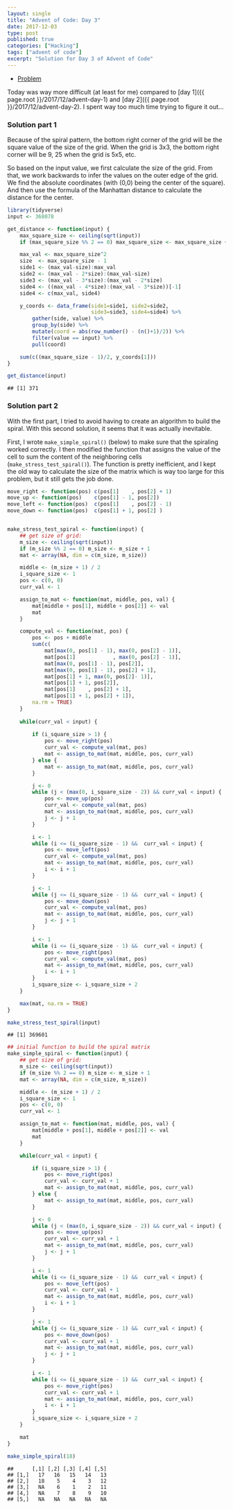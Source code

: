 ```yaml
---
layout: single
title: "Advent of Code: Day 3"
date: 2017-12-03
type: post
published: true
categories: ["Hacking"]
tags: ["advent of code"]
excerpt: "Solution for Day 3 of Advent of Code"
---
```


* [Problem](http://adventofcode.com/2017/day/3)

Today was way more difficult (at least for me) compared to [day 1]({{ page.root }}/2017/12/advent-day-1) and [day 2]({{ page.root }}/2017/12/advent-day-2). I spent way too much time trying to figure it out...

### Solution part 1

Because of the spiral pattern, the bottom right corner of the grid will be the square value of the size of the grid. When the grid is 3x3, the bottom right corner will be 9, 25 when the grid is 5x5, etc.

So based on the input value, we first calculate the size of the grid. From that, we work backwards to infer the values on the outer edge of the grid. We find the absolute coordinates (with (0,0) being the center of the square). And then use the formula of the Manhattan distance to calculate the distance for the center.



```r
library(tidyverse)
input <- 368078

get_distance <- function(input) {
    max_square_size <- ceiling(sqrt(input))
    if (max_square_size %% 2 == 0) max_square_size <- max_square_size + 1

    max_val <- max_square_size^2
    size  <- max_square_size - 1
    side1 <- (max_val-size):max_val
    side2 <- (max_val - 2*size):(max_val-size)
    side3 <- (max_val - 3*size):(max_val - 2*size)
    side4 <- ((max_val - 4*size):(max_val - 3*size))[-1]
    side4 <- c(max_val, side4)

    y_coords <- data_frame(side1=side1, side2=side2,
                           side3=side3, side4=side4) %>%
        gather(side, value) %>%
        group_by(side) %>%
        mutate(coord = abs(row_number() - (n()+1)/2)) %>%
        filter(value == input) %>%
        pull(coord)

    sum(c((max_square_size - 1)/2, y_coords[1]))
}

get_distance(input)
```

```
## [1] 371
```

### Solution part 2

With the first part, I tried to avoid having to create an algorithm to build the spiral. With this second solution, it seems that it was actually inevitable.

First, I wrote `make_simple_spiral()` (below) to make sure that the spiraling worked correctly. I then modified the function that assigns the value of the cell to sum the content of the neighboring cells (`make_stress_test_spiral()`). The function is pretty inefficient, and I kept the old way to calculate the size of the matrix which is way too large for this problem, but it still gets the job done.



```r
move_right <- function(pos) c(pos[1]    , pos[2] + 1)
move_up <- function(pos)    c(pos[1] - 1, pos[2])
move_left <- function(pos)  c(pos[1]    , pos[2] - 1)
move_down <- function(pos)  c(pos[1] + 1, pos[2] )


make_stress_test_spiral <- function(input) {
    ## get size of grid:
    m_size <- ceiling(sqrt(input))
    if (m_size %% 2 == 0) m_size <- m_size + 1
    mat <- array(NA, dim = c(m_size, m_size))

    middle <- (m_size + 1) / 2
    i_square_size <- 1
    pos <- c(0, 0)
    curr_val <- 1

    assign_to_mat <- function(mat, middle, pos, val) {
        mat[middle + pos[1], middle + pos[2]] <- val
        mat
    }

    compute_val <- function(mat, pos) {
        pos <- pos + middle
        sum(c(
            mat[max(0, pos[1] - 1), max(0, pos[2] - 1)],
            mat[pos[1]            , max(0, pos[2] - 1)],
            mat[max(0, pos[1] - 1), pos[2]], 
            mat[max(0, pos[1] - 1), pos[2] + 1],
            mat[pos[1] + 1, max(0, pos[2]- 1)], 
            mat[pos[1] + 1, pos[2]],
            mat[pos[1]    , pos[2] + 1], 
            mat[pos[1] + 1, pos[2] + 1]), 
        na.rm = TRUE)
    }
    
    while(curr_val < input) {        
    
        if (i_square_size > 1) {
            pos <- move_right(pos)
            curr_val <- compute_val(mat, pos)
            mat <- assign_to_mat(mat, middle, pos, curr_val)
        } else {
            mat <- assign_to_mat(mat, middle, pos, curr_val)
        }

        j <- 0
        while (j < (max(0, i_square_size - 2)) && curr_val < input) {
            pos <- move_up(pos)
            curr_val <- compute_val(mat, pos)
            mat <- assign_to_mat(mat, middle, pos, curr_val)
            j <- j + 1
        }

        i <- 1
        while (i <= (i_square_size - 1) &&  curr_val < input) {
            pos <- move_left(pos)
            curr_val <- compute_val(mat, pos)
            mat <- assign_to_mat(mat, middle, pos, curr_val)
            i <- i + 1
        }

        j <- 1
        while (j <= (i_square_size - 1) &&  curr_val < input) {
            pos <- move_down(pos)
            curr_val <- compute_val(mat, pos)
            mat <- assign_to_mat(mat, middle, pos, curr_val)
            j <- j + 1
        }

        i <- 1
        while (i <= (i_square_size - 1) &&  curr_val < input) {
            pos <- move_right(pos)
            curr_val <- compute_val(mat, pos)
            mat <- assign_to_mat(mat, middle, pos, curr_val)
            i <- i + 1
        }
        i_square_size <- i_square_size + 2
    }

    max(mat, na.rm = TRUE)
}

make_stress_test_spiral(input)
```

```
## [1] 369601
```

```r
## initial function to build the spiral matrix
make_simple_spiral <- function(input) {
    ## get size of grid:
    m_size <- ceiling(sqrt(input))
    if (m_size %% 2 == 0) m_size <- m_size + 1
    mat <- array(NA, dim = c(m_size, m_size))

    middle <- (m_size + 1) / 2
    i_square_size <- 1
    pos <- c(0, 0)
    curr_val <- 1

    assign_to_mat <- function(mat, middle, pos, val) {
        mat[middle + pos[1], middle + pos[2]] <- val
        mat
    }

    while(curr_val < input) {

        if (i_square_size > 1) {
            pos <- move_right(pos)
            curr_val <- curr_val + 1
            mat <- assign_to_mat(mat, middle, pos, curr_val)
        } else {
            mat <- assign_to_mat(mat, middle, pos, curr_val)
        }

        j <- 0
        while (j < (max(0, i_square_size - 2)) && curr_val < input) {
            pos <- move_up(pos)
            curr_val <- curr_val + 1
            mat <- assign_to_mat(mat, middle, pos, curr_val)
            j <- j + 1
        }

        i <- 1
        while (i <= (i_square_size - 1) &&  curr_val < input) {
            pos <- move_left(pos)
            curr_val <- curr_val + 1
            mat <- assign_to_mat(mat, middle, pos, curr_val)
            i <- i + 1
        }

        j <- 1
        while (j <= (i_square_size - 1) &&  curr_val < input) {
            pos <- move_down(pos)
            curr_val <- curr_val + 1
            mat <- assign_to_mat(mat, middle, pos, curr_val)
            j <- j + 1
        }

        i <- 1
        while (i <= (i_square_size - 1) &&  curr_val < input) {
            pos <- move_right(pos)
            curr_val <- curr_val + 1
            mat <- assign_to_mat(mat, middle, pos, curr_val)
            i <- i + 1
        }
        i_square_size <- i_square_size + 2
    }

    mat
}

make_simple_spiral(18)
```

```
##      [,1] [,2] [,3] [,4] [,5]
## [1,]   17   16   15   14   13
## [2,]   18    5    4    3   12
## [3,]   NA    6    1    2   11
## [4,]   NA    7    8    9   10
## [5,]   NA   NA   NA   NA   NA
```

